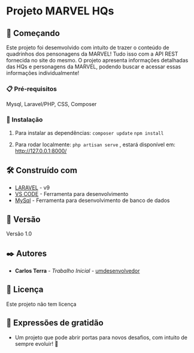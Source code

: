 # Projeto MARVEL HQs

## 🚀 Começando

Este projeto foi desemvolvido com intuito de trazer o conteúdo de quadrinhos dos pensonagens da MARVEL!
Tudo isso com a API REST fornecida no site do mesmo.
O projeto apresenta informações detalhadas das HQs e personagens da MARVEL, podendo buscar e acessar essas informações individualmente!


### 📋 Pré-requisitos

Mysql, Laravel/PHP, CSS, Composer

### 🔧 Instalação

1) Para instalar as dependências:
       `composer update`
       `npm install`
   
2) Para rodar localmente: `php artisan serve` , estará disponível em: http://127.0.0.1:8000/
   

## 🛠️ Construído com

* [LARAVEL](https://laravel.com/) - v9
* [VS CODE](https://code.visualstudio.com/) - Ferramenta para desenvolvimento
* [MySql](https://www.mysql.com/) - Ferramenta para desenvolvimento de banco de dados

## 📌 Versão

Versão 1.0 

## ✒️ Autores

* **Carlos Terra** - *Trabalho Inicial* - [umdesenvolvedor](https://github.com/mantozeera)

## 📄 Licença

Este projeto não tem licença

## 🎁 Expressões de gratidão

* Um projeto que pode abrir portas para novos desafios, com intuito de sempre evoluir! 📢
